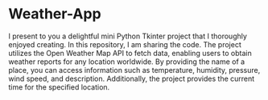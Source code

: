 # Weather-App
I present to you a delightful mini Python Tkinter project that I thoroughly enjoyed creating. In this repository, I am sharing the code. The project utilizes the Open Weather Map API to fetch data, enabling users to obtain weather reports for any location worldwide. By providing the name of a place, you can access information such as temperature, humidity, pressure, wind speed, and description. Additionally, the project provides the current time for the specified location.
